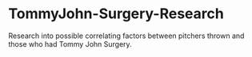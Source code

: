 # TommyJohn-Surgery-Research
Research into possible correlating factors between pitchers thrown and those who had Tommy John Surgery.
